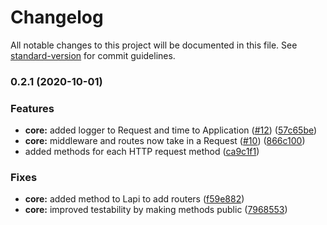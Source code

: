 # Changelog

All notable changes to this project will be documented in this file. See [standard-version](https://github.com/conventional-changelog/standard-version) for commit guidelines.

### 0.2.1 (2020-10-01)


### Features

* **core:** added logger to Request and time to Application ([#12](https://github.com/LukeShay/lapi/issues/12)) ([57c65be](https://github.com/LukeShay/lapi/commits/57c65be03f1f9487b37e0f25ad2291db93d39b97))
* **core:** middleware and routes now take in a Request ([#10](https://github.com/LukeShay/lapi/issues/10)) ([866c100](https://github.com/LukeShay/lapi/commits/866c10031570be5442b6a322b45141bca1caee64))
* added methods for each HTTP request method ([ca9c1f1](https://github.com/LukeShay/lapi/commits/ca9c1f16a100e7e8af0b559e713f0410a91fff64))


### Fixes

* **core:** added method to Lapi to add routers ([f59e882](https://github.com/LukeShay/lapi/commits/f59e88250c52c7562c7dbba964709533f858d500))
* **core:** improved testability by making methods public ([7968553](https://github.com/LukeShay/lapi/commits/79685539403b0f83a43fdc744627831adb92eee3))
